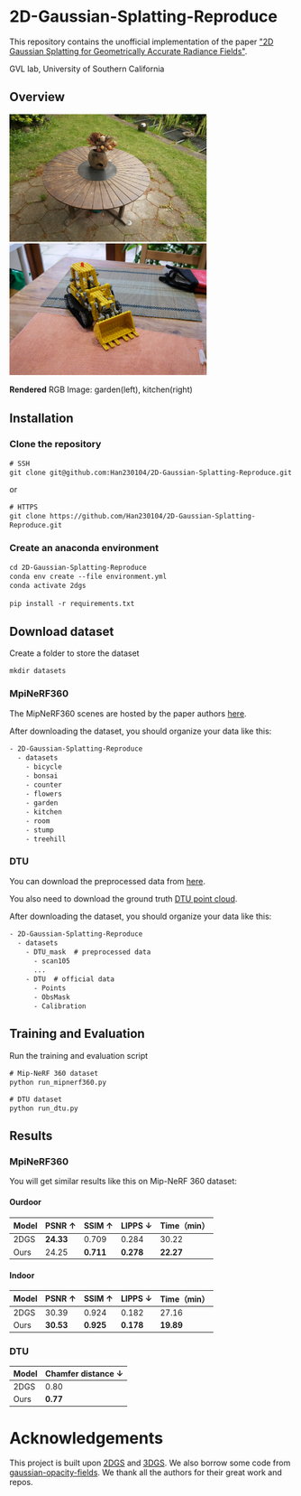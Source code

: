 # 2D-Gaussian-Splatting-Reproduce
This repository contains the unofficial implementation of the paper ["2D Gaussian Splatting for Geometrically Accurate Radiance Fields"](https://arxiv.org/pdf/2403.17888).

GVL lab, University of Southern California
## Overview
<p float="left">
  <img src="https://github.com/Han230104/2D-Gaussian-Splatting-Reproduce/blob/master/assets/garden-rgb.png?raw=true" width="350" />
   <img src="https://github.com/Han230104/2D-Gaussian-Splatting-Reproduce/blob/master/assets/kitchen-rgb.png?raw=true" width="350" />
</p>

**Rendered** RGB Image: garden(left), kitchen(right)

## Installation
### Clone the repository 
```
# SSH
git clone git@github.com:Han230104/2D-Gaussian-Splatting-Reproduce.git
```
or
```
# HTTPS
git clone https://github.com/Han230104/2D-Gaussian-Splatting-Reproduce.git
```
### Create an anaconda environment
```
cd 2D-Gaussian-Splatting-Reproduce
conda env create --file environment.yml
conda activate 2dgs

pip install -r requirements.txt
```
## Download dataset 
Create a folder to store the dataset
```
mkdir datasets
```
### MpiNeRF360
The MipNeRF360 scenes are hosted by the paper authors [here](https://jonbarron.info/mipnerf360/).

After downloading the dataset, you should organize your data like this:
```
- 2D-Gaussian-Splatting-Reproduce
  - datasets
    - bicycle
    - bonsai
    - counter
    - flowers
    - garden
    - kitchen
    - room
    - stump
    - treehill
```
### DTU
You can download the preprocessed data from [here](https://drive.google.com/drive/folders/1SJFgt8qhQomHX55Q4xSvYE2C6-8tFll9).

You also need to download the ground truth [DTU point cloud](https://roboimagedata.compute.dtu.dk/?page_id=36).

After downloading the dataset, you should organize your data like this:
```
- 2D-Gaussian-Splatting-Reproduce
  - datasets
    - DTU_mask  # preprocessed data
      - scan105
      ...
    - DTU  # official data
      - Points
      - ObsMask
      - Calibration
```

## Training and Evaluation
Run the training and evaluation script
```
# Mip-NeRF 360 dataset
python run_mipnerf360.py
```

```
# DTU dataset
python run_dtu.py
```

## Results
### MpiNeRF360
You will get similar results like this on Mip-NeRF 360 dataset:
#### Ourdoor
| Model    | PSNR ↑     | SSIM ↑    | LIPPS ↓|  Time（min）      |
| ------   | ------     | ------    | ------ |  ------ |
| 2DGS     | **24.33**      |  0.709    | 0.284  |  30.22    |
| Ours     | 24.25      |  **0.711**    | **0.278**  | **22.27**   |
#### Indoor
| Model    | PSNR ↑     | SSIM ↑    | LIPPS ↓|   Time（min）      |
| ------   | ------     | ------    | ------ |  ------ |
| 2DGS     | 30.39      |  0.924    | 0.182  |   27.16      |
| Ours     | **30.53**      |  **0.925**    | **0.178**  | **19.89**  |

### DTU

| Model    | Chamfer distance ↓  |
| ------   | ------   | 
| 2DGS     | 0.80     | 
| Ours     | **0.77** | 

# Acknowledgements
This project is built upon [2DGS](https://surfsplatting.github.io/) and [3DGS](https://github.com/graphdeco-inria/gaussian-splatting). We also borrow some code from [gaussian-opacity-fields](https://github.com/autonomousvision/gaussian-opacity-fields). We thank all the authors for their great work and repos. 
